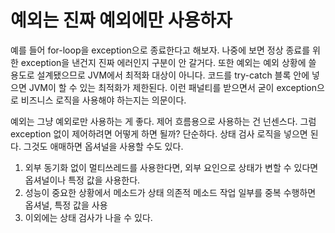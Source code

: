 # 예외는 진짜 예외에만 사용하자

예를 들어 for-loop을 exception으로 종료한다고 해보자. 나중에 보면 정상 종료를 위한 exception을 낸건지 진짜 에러인지 구분이 안 갈거다. 또한 
예외는 예외 상황에 쓸 용도로 설계됐으므로 JVM에서 최적화 대상이 아니다. 코드를 try-catch 블록 안에 넣으면 JVM이 할 수 있는 최적화가 제한된다.
이런 패널티를 받으면서 굳이 exception으로 비즈니스 로직을 사용해야 하는지는 의문이다.

예외는 그냥 예외로만 사용하는 게 좋다. 제어 흐름용으로 사용하는 건 넌센스다. 그럼 exception 없이 제어하려면 어떻게 하면 될까? 단순하다. 상태 검사 로직을
넣으면 된다. 그것도 애매하면 옵셔널을 사용할 수도 있다.

1. 외부 동기화 없이 멀티쓰레드를 사용한다면, 외부 요인으로 상태가 변할 수 있다면 옵셔널이나 특정 값을 사용한다.
2. 성능이 중요한 상황에서 메소드가 상태 의존적 메소드 작업 일부를 중복 수행하면 옵셔널, 특정 값을 사용
3. 이외에는 상태 검사가 나을 수 있다.
